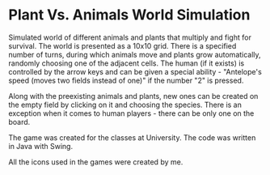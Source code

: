 # Plant Vs. Animals World Simulation

Simulated world of different animals and plants that multiply and fight for survival. The world is presented as a 10x10 grid. 
There is a specified number of turns, during which animals move and plants grow automatically, randomly choosing one of the adjacent cells. The human (if it exists) is controlled by the arrow keys and can be given a special ability - "Antelope's speed (moves two fields instead of one)" if the number "2" is pressed. 

Along with the preexisting animals and plants, new ones can be created on the empty field by clicking on it and choosing the species. There is an exception when it comes to human players - there can be only one on the board.

The game was created for the classes at University. The code was written in Java with Swing.

All the icons used in the games were created by me.
